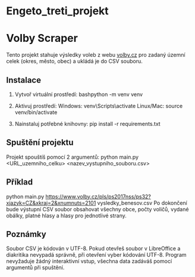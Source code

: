 # Engeto_treti_projekt

# Volby Scraper

Tento projekt stahuje výsledky voleb z webu [volby.cz](https://www.volby.cz) pro zadaný územní celek (okres, město, obec) a ukládá je do CSV souboru.

## Instalace

1. Vytvoř virtuální prostředí:
bashpython -m venv venv

2. Aktivuj prostředí:
Windows: venv\Scripts\activate
Linux/Mac: source venv/bin/activate

3. Nainstaluj potřebné knihovny:
pip install -r requirements.txt

## Spuštění projektu
Projekt spouštíš pomocí 2 argumentů:
python main.py <URL_uzemniho_celku> <nazev_vystupniho_souboru.csv>

## Příklad
python main.py https://www.volby.cz/pls/ps2017nss/ps32?xjazyk=CZ&xkraj=2&xnumnuts=2101 vysledky_benesov.csv
Po dokončení bude výstupní CSV soubor obsahovat všechny obce, počty voličů, vydané obálky, platné hlasy a hlasy pro jednotlivé strany.

## Poznámky
Soubor CSV je kódován v UTF-8. Pokud otevřeš soubor v LibreOffice a diakritika nevypadá správně, při otevření vyber kódování UTF-8.
Program nevyžaduje žádný interaktivní vstup, všechna data zadáváš pomocí argumentů při spuštění.
